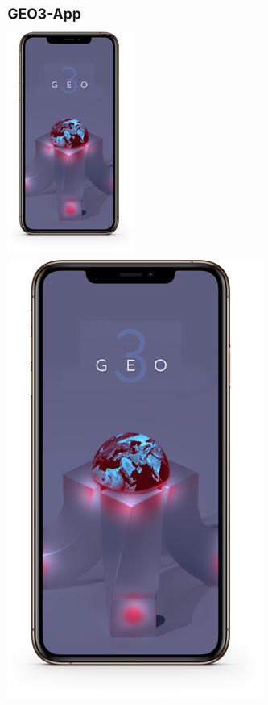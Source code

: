 # GEO3-App
<img src="https://github.com/junebee66/molab-2023/blob/main/Week11/Sources/GEO3_App.png" width="50%">

![image is not loaded, please try again](https://github.com/junebee66/molab-2023/blob/main/Week11/Sources/GEO3_App.png)
